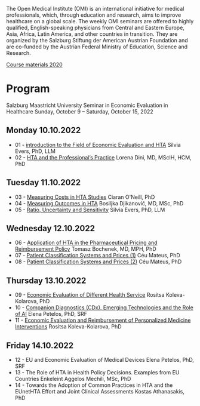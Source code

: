 
The Open Medical Institute (OMI) is an international initiative for medical professionals, which, through education and research, aims to improve healthcare on a global scale. The weekly OMI seminars are offered to highly qualified, English-speaking physicians from Central and Eastern Europe, Asia, Africa, Latin America, and other countries in transition. They are organized by the Salzburg Stiftung der American Austrian Foundation and are co-funded by the Austrian Federal Ministry of Education, Science and Research.

[Course materials 2020](https://mhb.openmedicalinstitute.org/media/Ominar_2020/08%20Economic%20Evaluation%20in%20Healthcare%202020/data/lectures.html)

# Program

Salzburg Maastricht University Seminar in Economic Evaluation in Healthcare
Sunday, October 9 – Saturday, October 15, 2022

## Monday 10.10.2022
 - 01 - [introduction to the Field of Economic Evaluation and HTA](lectures/01.md)
 Silvia Evers, PhD, LLM
 - 02 - [HTA and the Professional’s Practice](lectures/02.md)
 Lorena Dini, MD, MScIH, HCM, PhD
## Tuesday 11.10.2022
 - 03 - [Measuring Costs in HTA Studies](lectures/03.md)
 Ciaran O'Neill, PhD
 - 04 - [Measuring Outcomes in HTA](lectures/04.md)
 Bosiljka Djikanović, MD, MSc, PhD
 - 05 - [Ratio, Uncertainty and Sensitivity](lectures/05.md)
 Silvia Evers, PhD, LLM
## Wednesday 12.10.2022
 - 06 - [Application of HTA in the Pharmaceutical Pricing and Reimbursement Policy](lectures/06.md)
 Tomasz Bochenek, MD, MPH, PhD
 - 07 - [Patient Classification Systems and Prices (1)](lectures/07.md)
 Céu Mateus, PhD
 - 08 - [Patient Classification Systems and Prices (2)](lectures/07.md)
 Céu Mateus, PhD
## Thursday 13.10.2022
 - 09 - [Economic Evaluation of Different Health Service](lectures/08.md)
 Rositsa Koleva-Kolarova, PhD
 - 10 - [Companion Diagnostics (CDx), Emerging Technologies and the Role of AI](lectures/09.md)
 Elena Petelos, PhD, SRF
 - 11 - [Economic Evaluation and Reimbursement of Personalized Medicine Interventions](lectures/10.md)
 Rositsa Koleva-Kolarova, PhD
## Friday  14.10.2022
 - 12 - EU and Economic Evaluation of Medical Devices
 Elena Petelos, PhD, SRF
 - 13 - The Role of HTA in Health Policy Decisions. Examples from EU Countries
 Enkeleint Aggelos Mechili, MSc, PhD
 - 14 - Towards the Adoption of Common Practices in HTA and the EUnetHTA Effort and Joint Clinical Assessments
 Kostas Athanasakis, PhD